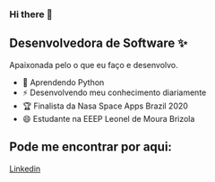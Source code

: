 ### Hi there 👋

<!--
**leticia-rodriguesf/leticia-rodriguesf** is a ✨ _special_ ✨ repository because its `README.md` (this file) appears on your GitHub profile.-->


## Desenvolvedora de Software ✨
Apaixonada pelo o que eu faço e desenvolvo.

* 🌱 Aprendendo Python
* ⚡ Desenvolvendo meu conhecimento diariamente
* 🏆 Finalista da Nasa Space Apps Brazil 2020
* 😄 Estudante na EEEP Leonel de Moura Brizola

## Pode me encontrar por aqui: 
[Linkedin](https://www.linkedin.com/in/leticia-rodri/)
